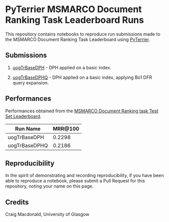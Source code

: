 # PyTerrier MSMARCO Document Ranking Task Leaderboard Runs

This repository contains notebooks to reproduce run submissions made to the MSMARCO Document Ranking Task Leaderboard using [PyTerrier](https://github.com/terrier-org/pyterrier).

## Submissions

1. [uogTrBaseDPH](uogTrBaseDPH.ipynb) - DPH applied on a basic index.

2. [uogTrBaseDPHQ](uogTrBaseDPHQ.ipynb) - DPH applied on a basic index, applying Bo1 DFR query expansion.

## Performances

Performances obtained from the [MSMARCO Document Ranking task Test Set Leaderboard](https://microsoft.github.io/msmarco/).

| Run Name       | MRR@100 |
| -------------- | ------- | 
| uogTrBaseDPH   | 0.2298  |
| uogTrBaseDPHQ  | 0.2186  |

## Reproducibility

In the spirit of demonstrating and recording reproducibility, if you have been able to reproduce a notebook, please submit a Pull Request for this repository, noting your name on this page.

## Credits

Craig Macdonald, University of Glasgow

